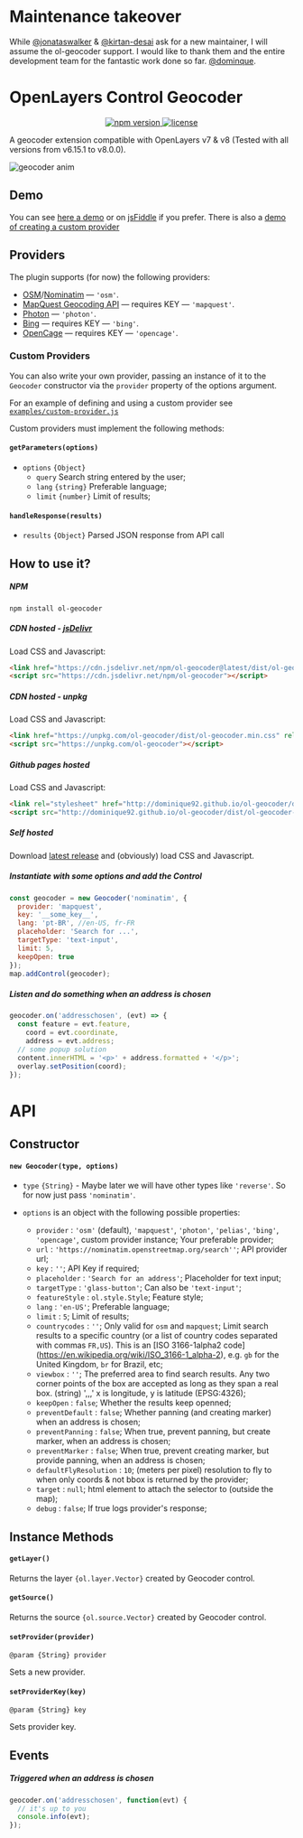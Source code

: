 # Maintenance takeover
While [@jonataswalker](https://github.com/jonataswalker) & [@kirtan-desai](https://github.com/kirtan-desai)
ask for a new maintainer, I will assume the ol-geocoder support.
I would like to thank them and the entire development team for the fantastic work done so far.
[@dominque](https://github.com/Dominique92).

# OpenLayers Control Geocoder
<p align="center">
  <a href="https://www.npmjs.com/package/ol-geocoder">
    <img src="https://img.shields.io/npm/v/ol-geocoder.svg" alt="npm version">
  </a>
  <a href="https://github.com/Dominique92/ol-geocoder/blob/master/LICENSE">
    <img src="https://img.shields.io/npm/l/ol-geocoder.svg" alt="license">
  </a>
</p>

A geocoder extension compatible with OpenLayers v7 & v8 (Tested with all versions from v6.15.1 to v8.0.0).

![geocoder anim](https://raw.githubusercontent.com/Dominique92/ol-geocoder/screenshots/images/anim.gif)

## Demo
You can see [here a demo](http://rawgit.com/Dominique92/ol-geocoder/master/examples/control-nominatim.html)
or on [jsFiddle](http://jsfiddle.net/Dominique92/c4qv9afb/) if you prefer.
There is also a [demo of creating a custom provider](http://rawgit.com/Dominique92/ol-geocoder/master/examples/custom-provider.html)

## Providers
The plugin supports (for now) the following providers:

* [OSM](https://www.openstreetmap.org/)/[Nominatim](https://nominatim.org/) &mdash; `'osm'`.
* [MapQuest Geocoding API](https://developer.mapquest.com/documentation/geocoding-api/) &mdash; requires KEY  &mdash; `'mapquest'`.
* [Photon](https://photon.komoot.io/)  &mdash; `'photon'`.
* [Bing](https://docs.microsoft.com/en-us/bingmaps/rest-services/) &mdash; requires KEY  &mdash; `'bing'`.
* [OpenCage](https://opencagedata.com/) &mdash; requires KEY  &mdash; `'opencage'`.

### Custom Providers
You can also write your own provider, passing an instance of it to the `Geocoder` constructor via the `provider` property of the options argument.

For an example of defining and using a custom provider see [`examples/custom-provider.js`](examples/custom-provider.js)

Custom providers must implement the following methods:

#### `getParameters(options)`
* `options` `{Object}`
    * `query` Search string entered by the user;
    * `lang` `{string}` Preferable language;
    * `limit` `{number}` Limit of results;

#### `handleResponse(results)`
* `results` `{Object}` Parsed JSON response from API call

## How to use it?

##### NPM
`npm install ol-geocoder`

##### CDN hosted - [jsDelivr](https://www.jsdelivr.com/package/npm/ol-geocoder)
Load CSS and Javascript:
```HTML
<link href="https://cdn.jsdelivr.net/npm/ol-geocoder@latest/dist/ol-geocoder.min.css" rel="stylesheet">
<script src="https://cdn.jsdelivr.net/npm/ol-geocoder"></script>
```

##### CDN hosted - unpkg
Load CSS and Javascript:
```HTML
<link href="https://unpkg.com/ol-geocoder/dist/ol-geocoder.min.css" rel="stylesheet">
<script src="https://unpkg.com/ol-geocoder"></script>
```

##### Github pages hosted
Load CSS and Javascript:
```HTML
<link rel="stylesheet" href="http://dominique92.github.io/ol-geocoder/dist/ol-geocoder.css">
<script src="http://dominique92.github.io/ol-geocoder/dist/ol-geocoder-debug.js"></script>
```

##### Self hosted
Download [latest release](https://github.com/Dominique92/ol-geocoder/releases/latest) and (obviously) load CSS and Javascript.

##### Instantiate with some options and add the Control
```javascript
const geocoder = new Geocoder('nominatim', {
  provider: 'mapquest',
  key: '__some_key__',
  lang: 'pt-BR', //en-US, fr-FR
  placeholder: 'Search for ...',
  targetType: 'text-input',
  limit: 5,
  keepOpen: true
});
map.addControl(geocoder);
```

##### Listen and do something when an address is chosen
```javascript
geocoder.on('addresschosen', (evt) => {
  const feature = evt.feature,
    coord = evt.coordinate,
    address = evt.address;
  // some popup solution
  content.innerHTML = '<p>' + address.formatted + '</p>';
  overlay.setPosition(coord);
});
```

# API

## Constructor

#### `new Geocoder(type, options)`

- `type` `{String}` - Maybe later we will have other types like `'reverse'`. So for now just pass `'nominatim'`.

- `options` is an object with the following possible properties:
  * `provider`             : `'osm'` (default), `'mapquest'`, `'photon'`, `'pelias'`, `'bing'`, `'opencage'`, custom provider instance; Your preferable provider;
  * `url`                  : `'https://nominatim.openstreetmap.org/search''`; API provider url;
  * `key`                  : `''`; API Key if required;
  * `placeholder`          : `'Search for an address'`; Placeholder for text input;
  * `targetType`           : `'glass-button'`; Can also be `'text-input'`;
  * `featureStyle`         : `ol.style.Style`; Feature style;
  * `lang`                 : `'en-US'`; Preferable language;
  * `limit`                : `5`; Limit of results;
  * `countrycodes`         : `''`; Only valid for `osm` and `mapquest`; Limit search results to a specific country (or a list of country codes separated with commas `FR,US`). This is an [ISO 3166-1alpha2 code] (https://en.wikipedia.org/wiki/ISO_3166-1_alpha-2), e.g. `gb` for the United Kingdom, `br` for Brazil, etc;
  * `viewbox`              : `''`; The preferred area to find search results. Any two corner points of the box are accepted as long as they span a real box. (string) '<x1>,<y1>,<x2>,<y2>' x is longitude, y is latitude (EPSG:4326);
  * `keepOpen`             : `false`; Whether the results keep openned;
  * `preventDefault`       : `false`; Whether panning (and creating marker) when an address is chosen;
  * `preventPanning`       : `false`; When true, prevent panning, but create marker, when an address is chosen;
  * `preventMarker`        : `false`; When true, prevent creating marker, but provide panning, when an address is chosen;
  * `defaultFlyResolution` : `10`; (meters per pixel) resolution to fly to when only coords & not bbox is returned by the provider;
  * `target`               : `null`; html element to attach the selector to (outside the map);
  * `debug`                : `false`; If true logs provider's response;

## Instance Methods

#### `getLayer()`
Returns the layer `{ol.layer.Vector}` created by Geocoder control.

#### `getSource()`
Returns the source `{ol.source.Vector}` created by Geocoder control.

#### `setProvider(provider)`

`@param {String} provider`

Sets a new provider.

#### `setProviderKey(key)`

`@param {String} key`

Sets provider key.

## Events

##### Triggered when an address is chosen
```javascript
geocoder.on('addresschosen', function(evt) {
  // it's up to you
  console.info(evt);
});
```
